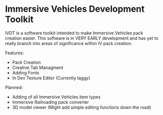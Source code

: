 # Immersive Vehicles Development Toolkit
 IVDT is a software toolkit intended to make Immersive Vehicles pack creation easier. This software is in VERY EARLY development and has yet to really branch into areas of significance within IV pack creation.

Features:
- Pack Creation
- Creative Tab Managment
- Adding Fonts
- In Dev Texture Editor (Currently laggy)

Planned:
- Adding of all Immersive Vehicles item types
- Immersive Railroading pack converter
- 3D model viewer (Might add simple editing functions down the road)
